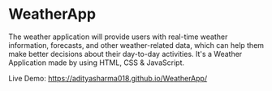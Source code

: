 # WeatherApp
The weather application will provide users with real-time weather information, forecasts, and other weather-related data, which can help them make better decisions about their day-to-day activities.
It's a  Weather Application made by using HTML, CSS & JavaScript.

Live Demo: https://adityasharma018.github.io/WeatherApp/



